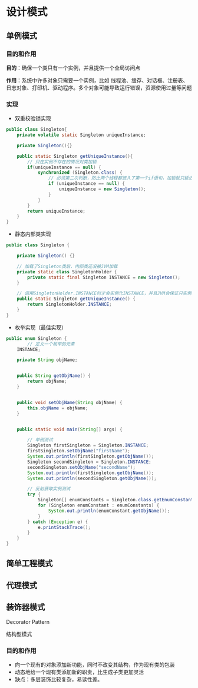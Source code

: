 # 设计模式

## 单例模式

### 目的和作用

**目的**：确保一个类只有一个实例，并且提供一个全局访问点

**作用**：系统中许多对象只需要一个实例，比如 线程池、缓存、对话框、注册表、日志对象、打印机、驱动程序。多个对象可能导致运行错误，资源使用过量等问题

### 实现

- 双重校验锁实现

```java
public class Singleton{
    private volatile static Singleton uniqueInstance;

    private Singleton(){}

    public static Singleton getUniqueInstance(){
      	// 只在实例不存在的情况对类加锁
        if(uniqueInstance == null) {
            synchronized (Singleton.class) {
              	// 必须第二次判断，防止两个线程都进入了第一个if语句，加锁就只延迟了操作而已
                if (uniqueInstance == null) {
                    uniqueInstance = new Singleton();
                }
            }
        }
        return uniqueInstance;
    }
}
```

- 静态内部类实现

```java
public class Singleton {

    private Singleton() {}

  	// 加载了Singleton类后，内部类还没被JVM加载
    private static class SingletonHolder {
        private static final Singleton INSTANCE = new Singleton();
    }

  	// 调用SingletonHolder.INSTANCE时才会实例化INSTANCE，并且JVM会保证只实例化一次
    public static Singleton getUniqueInstance() {
        return SingletonHolder.INSTANCE;
    }
}
```

- 枚举实现（最佳实现）

```java
public enum Singleton {
		// 定义一个枚举的元素
    INSTANCE;

    private String objName;


    public String getObjName() {
        return objName;
    }


    public void setObjName(String objName) {
        this.objName = objName;
    }


    public static void main(String[] args) {

        // 单例测试
        Singleton firstSingleton = Singleton.INSTANCE;
        firstSingleton.setObjName("firstName");
        System.out.println(firstSingleton.getObjName());
        Singleton secondSingleton = Singleton.INSTANCE;
        secondSingleton.setObjName("secondName");
        System.out.println(firstSingleton.getObjName());
        System.out.println(secondSingleton.getObjName());

        // 反射获取实例测试
        try {
            Singleton[] enumConstants = Singleton.class.getEnumConstants();
            for (Singleton enumConstant : enumConstants) {
                System.out.println(enumConstant.getObjName());
            }
        } catch (Exception e) {
            e.printStackTrace();
        }
    }
}

```

## 简单工程模式

## 代理模式

## 装饰器模式

Decorator Pattern

结构型模式

### 目的和作用

- 向一个现有的对象添加新功能，同时不改变其结构，作为现有类的包装
- 动态地给一个现有类添加新的职责，比生成子类更加灵活
- 缺点：多层装饰比较复杂，易读性差。